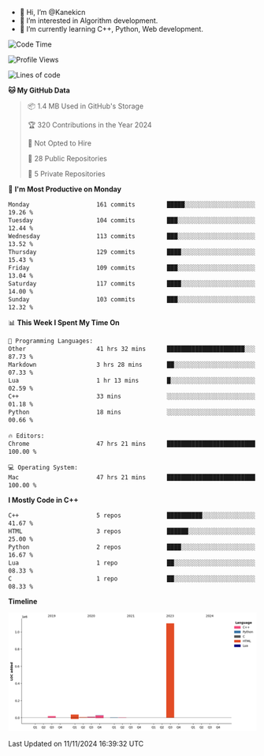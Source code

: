 - 👋 Hi, I’m @Kanekicn
- 👀 I’m interested in Algorithm development.
- 🌱 I’m currently learning C++, Python, Web development.

<!---
cotecsz/cotecsz is a ✨ special ✨ repository because its `README.md` (this file) appears on your GitHub profile.
You can click the Preview link to take a look at your changes.
--->

<!--START_SECTION:waka-->
![Code Time](http://img.shields.io/badge/Code%20Time-1%2C956%20hrs%2018%20mins-blue)

![Profile Views](http://img.shields.io/badge/Profile%20Views-8-blue)

![Lines of code](https://img.shields.io/badge/From%20Hello%20World%20I%27ve%20Written-1.2%20million%20lines%20of%20code-blue)

**🐱 My GitHub Data** 

> 📦 1.4 MB Used in GitHub's Storage 
 > 
> 🏆 320 Contributions in the Year 2024
 > 
> 🚫 Not Opted to Hire
 > 
> 📜 28 Public Repositories 
 > 
> 🔑 5 Private Repositories 
 > 
📅 **I'm Most Productive on Monday** 

```text
Monday                   161 commits         █████░░░░░░░░░░░░░░░░░░░░   19.26 % 
Tuesday                  104 commits         ███░░░░░░░░░░░░░░░░░░░░░░   12.44 % 
Wednesday                113 commits         ███░░░░░░░░░░░░░░░░░░░░░░   13.52 % 
Thursday                 129 commits         ████░░░░░░░░░░░░░░░░░░░░░   15.43 % 
Friday                   109 commits         ███░░░░░░░░░░░░░░░░░░░░░░   13.04 % 
Saturday                 117 commits         ████░░░░░░░░░░░░░░░░░░░░░   14.00 % 
Sunday                   103 commits         ███░░░░░░░░░░░░░░░░░░░░░░   12.32 % 
```


📊 **This Week I Spent My Time On** 

```text
💬 Programming Languages: 
Other                    41 hrs 32 mins      ██████████████████████░░░   87.73 % 
Markdown                 3 hrs 28 mins       ██░░░░░░░░░░░░░░░░░░░░░░░   07.33 % 
Lua                      1 hr 13 mins        █░░░░░░░░░░░░░░░░░░░░░░░░   02.59 % 
C++                      33 mins             ░░░░░░░░░░░░░░░░░░░░░░░░░   01.18 % 
Python                   18 mins             ░░░░░░░░░░░░░░░░░░░░░░░░░   00.66 % 

🔥 Editors: 
Chrome                   47 hrs 21 mins      █████████████████████████   100.00 % 

💻 Operating System: 
Mac                      47 hrs 21 mins      █████████████████████████   100.00 % 
```

**I Mostly Code in C++** 

```text
C++                      5 repos             ██████████░░░░░░░░░░░░░░░   41.67 % 
HTML                     3 repos             ██████░░░░░░░░░░░░░░░░░░░   25.00 % 
Python                   2 repos             ████░░░░░░░░░░░░░░░░░░░░░   16.67 % 
Lua                      1 repo              ██░░░░░░░░░░░░░░░░░░░░░░░   08.33 % 
C                        1 repo              ██░░░░░░░░░░░░░░░░░░░░░░░   08.33 % 
```



**Timeline**

![Lines of Code chart](https://raw.githubusercontent.com/Kanekicn/Kanekicn/master/assets/bar_graph.png)


 Last Updated on 11/11/2024 16:39:32 UTC
<!--END_SECTION:waka-->
